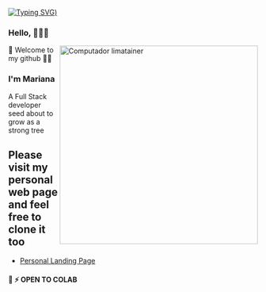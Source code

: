 [![Typing SVG](https://readme-typing-svg.demolab.com?font=Fira+Code&size=35&pause=1000&color=F6F753&width=700&lines=Hello%2C+this+is+Mariana+Lima;I'm+a+FullStack+Web+Developer))](https://git.io/typing-svg)
### Hello, 👩🏻‍💻
<img src="https://raw.githubusercontent.com/MicaelliMedeiros/micaellimedeiros/master/image/computer-illustration.png" min-width="400px" max-width="400px" width="400px" align="right" alt="Computador limatainer">

🌱 Welcome to my github 👊🏽

### I'm Mariana
A Full Stack developer seed about to grow as a strong tree
## Please visit my personal web page and feel free to clone it too
 - [Personal Landing Page](https://lima-theta.vercel.app/)
#### 🤖 ⚡ OPEN TO COLAB
